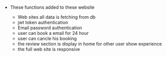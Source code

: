 * These functions added to these website

  * Web sites all data is fetching from db
  * jwt token authentication
  * Email password authentication
  * user can book a email for 24 hour
  * user can cancle his booking
  * the review section is display in home for other user show experience
  * the full web site is responsive
